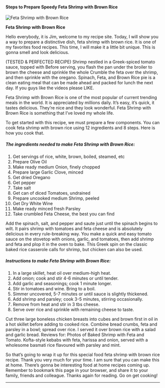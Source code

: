            

#### Steps to Prepare Speedy Feta Shrimp with Brown Rice

![Feta Shrimp with Brown Rice](https://img-global.cpcdn.com/recipes/ccaeb7ada91a1043/751x532cq70/feta-shrimp-with-brown-rice-recipe-main-photo.jpg)

**Feta Shrimp with Brown Rice**

Hello everybody, it is Jim, welcome to my recipe site. Today, I will show you a way to prepare a distinctive dish, feta shrimp with brown rice. It is one of my favorites food recipes. This time, I will make it a little bit unique. This is gonna smell and look delicious.

(TESTED & PERFECTED RECIPE) Shrimp nestled in a Greek-spiced tomato sauce, topped with Before serving, you flash the pan under the broiler to brown the cheese and sprinkle the whole Crumble the feta over the shrimp, and then sprinkle with the oregano. Spinach, Feta, and Brown Rice pie is a clean eating meal that can be made ahead and packed for lunch the next day. If you guys like the videos please LIKE.

Feta Shrimp with Brown Rice is one of the most popular of current trending meals in the world. It is appreciated by millions daily. It’s easy, it’s quick, it tastes delicious. They’re nice and they look wonderful. Feta Shrimp with Brown Rice is something that I’ve loved my whole life.

To get started with this recipe, we must prepare a few components. You can cook feta shrimp with brown rice using 12 ingredients and 8 steps. Here is how you cook that.

##### The ingredients needed to make Feta Shrimp with Brown Rice:

1.  Get servings of rice, white, brown, boiled, steamed, etc
2.  Prepare Olive Oil
3.  Make ready medium Onion, finely chopped
4.  Prepare large Garlic Clove, minced
5.  Get dried Oregano
6.  Get pepper
7.  Take salt
8.  Get can of diced Tomatoes, undrained
9.  Prepare uncooked medium Shrimp, peeled
10.  Get Dry White Wine
11.  Make ready minced fresh Parsley
12.  Take crumbled Feta Cheese, the best you can find

Add the spinach, salt, and pepper and saute just until the spinach begins to wilt. It pairs shrimp with tomatoes and feta cheese and is absolutely delicious in every rule-breaking way. You make a quick and easy tomato sauce on the stovetop with onions, garlic, and tomatoes, then add shrimp and feta and plop it in the oven to bake. This Greek spin on the classic baked rice casserole calls for shrimp, but chicken can also be used.

##### Instructions to make Feta Shrimp with Brown Rice:

1.  In a large skillet, heat oil over medium-high heat.
2.  Add onion; cook and stir 4-6 minutes or until tender.
3.  Add garlic and seasonings; cook 1 minute longer.
4.  Stir in tomatoes and wine. Bring to a boil.
5.  Simmer uncovered, 5-7 minutes or until sauce is slightly thickened.
6.  Add shrimp and parsley; cook 3-5 minutes, stirring occasionally.
7.  Remove from heat and stir in 3 tbs cheese.
8.  Serve over rice and sprinkle with remaining cheese to taste.

Cut three large boneless chicken breasts into cubes and brown first in oil in a hot skillet before adding to cooked rice. Combine bread crumbs, feta and parsley in a bowl; spread over rice. I served it over brown rice with a salad and garlic bread. Reviews for: Photos of Baked Shrimp with Feta and Tomato. Kofta-style kebabs with feta, harissa and onion, served with a wholesome basmati rice flavoured with parsley and mint.

So that’s going to wrap it up for this special food feta shrimp with brown rice recipe. Thank you very much for your time. I am sure that you can make this at home. There’s gonna be interesting food at home recipes coming up. Remember to bookmark this page in your browser, and share it to your family, friends and colleague. Thanks again for reading. Go on get cooking!

* * *